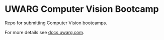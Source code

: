 # UWARG Computer Vision Bootcamp

Repo for submitting Computer Vision bootcamps.

For more details see [docs.uwarg.com](https://www.docs.uwarg.com/bootcamp/computer-vision/).
